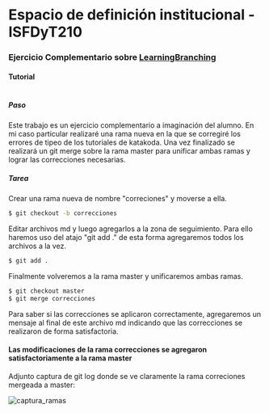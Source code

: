# **Espacio de definición institucional - ISFDyT210**
### Ejercicio Complementario sobre [LearningBranching](https://learngitbranching.js.org)
#### Tutorial
#
##### **Paso**

Este trabajo es un ejercicio complementario a imaginación del alumno. En mi caso particular realizaré una rama nueva en la que se corregiré los errores de tipeo de los tutoriales de katakoda. Una vez finalizado se realizará un git merge sobre la rama master para unificar ambas ramas y lograr las correcciones necesarias.

##### **Tarea**
Crear una rama nueva de nombre "correciones" y moverse a ella.
```sh
$ git checkout -b correcciones
```

Editar archivos md y luego agregarlos a la zona de seguimiento. Para ello haremos uso del atajo "git add ." de esta forma agregaremos todos los archivos a la vez.

```sh
$ git add .
```

Finalmente volveremos a la rama master y unificaremos ambas ramas.

```sh
$ git checkout master
$ git merge correcciones
```

Para saber si las correcciones se aplicaron correctamente, agregaremos un mensaje al final de este archivo md indicando que las correcciones se realizaron de forma satisfactoria.



#### **Las modificaciones de la rama correcciones se agregaron satisfactoriamente a la rama master**


Adjunto captura de git log donde se ve claramente la rama correciones mergeada a master:

![captura_ramas](https://i.imgur.com/UgvXD4W.png)
